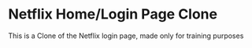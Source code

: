 # Netflix Home/Login Page Clone

This is a Clone of the Netflix login page, made only for training purposes